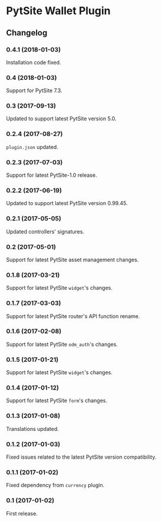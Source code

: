 # PytSite Wallet Plugin


## Changelog


### 0.4.1 (2018-01-03)

Installation code fixed.


### 0.4 (2018-01-03)

Support for PytSite 7.3.


### 0.3 (2017-09-13)

Updated to support latest PytSite version 5.0.


### 0.2.4 (2017-08-27)

`plugin.json` updated.


### 0.2.3 (2017-07-03)

Support for latest PytSite-1.0 release.


### 0.2.2 (2017-06-19)

Updated to support latest PytSite version 0.99.45.


### 0.2.1 (2017-05-05)

Updated controllers' signatures.


### 0.2 (2017-05-01)

Support for latest PytSite asset management changes.


### 0.1.8 (2017-03-21)

Support for latest PytSite `widget`'s changes.


### 0.1.7 (2017-03-03)

Support for latest PytSite router's API function rename.


### 0.1.6 (2017-02-08)

Support for latest PytSite `odm_auth`'s changes.


### 0.1.5 (2017-01-21)

Support for latest PytSite `widget`'s changes.


### 0.1.4 (2017-01-12)

Support for latest PytSite `form`'s changes.


### 0.1.3 (2017-01-08)

Translations updated.


### 0.1.2 (2017-01-03)

Fixed issues related to the latest PytSite version compatibility.


### 0.1.1 (2017-01-02)

Fixed dependency from `currency` plugin.


### 0.1 (2017-01-02)

First release.
